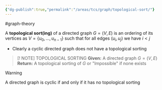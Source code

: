 ```yaml
---
{"dg-publish":true,"permalink":"/areas/tcs/graph/topological-sort/"}
---
```


#graph-theory 

A **topological sort(ing)** of a directed graph $G= (V, E)$ is an ordering of its vertices as $V = \{ u_0, \ldots , u_{n-1} \}$ such that for all edges $(u_i, u_j)$ we have $i < j$

* Clearly a cyclic directed graph does not have a topological sorting

> [! NOTE] TOPOLOGICAL SORTING
> **Given:** A directed graph $G = (V, E)$
> **Return:** A topological sorting of $G$ or "Impossible" if none exists

 > [!warning]
 > A directed graph is cyclic if and only if it has no topological sorting
 
